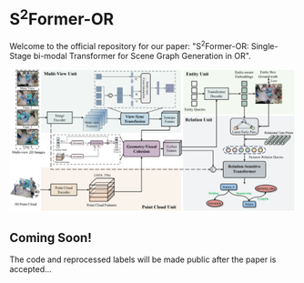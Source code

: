 # S<sup>2</sup>Former-OR
Welcome to the official repository for our paper: "S<sup>2</sup>Former-OR: Single-Stage bi-modal Transformer for Scene Graph Generation in OR".

![S<sup>2</sup>Former-OR](/Framework.png)

## Coming Soon!
The code and reprocessed labels will be made public after the paper is accepted...
